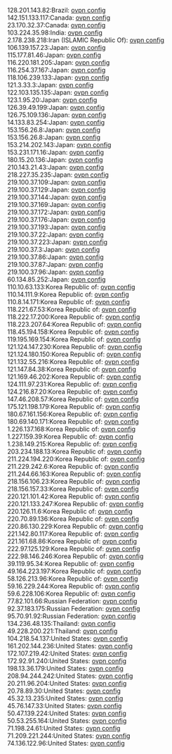 128.201.143.82:Brazil: [ovpn config](vpn/128_201_143_82.ovpn)  
142.151.133.117:Canada: [ovpn config](vpn/142_151_133_117.ovpn)  
23.170.32.37:Canada: [ovpn config](vpn/23_170_32_37.ovpn)  
103.224.35.98:India: [ovpn config](vpn/103_224_35_98.ovpn)  
2.178.238.218:Iran (ISLAMIC Republic Of): [ovpn config](vpn/2_178_238_218.ovpn)  
106.139.157.23:Japan: [ovpn config](vpn/106_139_157_23.ovpn)  
115.177.81.46:Japan: [ovpn config](vpn/115_177_81_46.ovpn)  
116.220.181.205:Japan: [ovpn config](vpn/116_220_181_205.ovpn)  
116.254.37.167:Japan: [ovpn config](vpn/116_254_37_167.ovpn)  
118.106.239.133:Japan: [ovpn config](vpn/118_106_239_133.ovpn)  
121.3.33.3:Japan: [ovpn config](vpn/121_3_33_3.ovpn)  
122.103.135.135:Japan: [ovpn config](vpn/122_103_135_135.ovpn)  
123.1.95.20:Japan: [ovpn config](vpn/123_1_95_20.ovpn)  
126.39.49.199:Japan: [ovpn config](vpn/126_39_49_199.ovpn)  
126.75.109.136:Japan: [ovpn config](vpn/126_75_109_136.ovpn)  
14.133.83.254:Japan: [ovpn config](vpn/14_133_83_254.ovpn)  
153.156.26.8:Japan: [ovpn config](vpn/153_156_26_8.ovpn)  
153.156.26.8:Japan: [ovpn config](vpn/153_156_26_8.ovpn)  
153.214.202.143:Japan: [ovpn config](vpn/153_214_202_143.ovpn)  
153.231.171.16:Japan: [ovpn config](vpn/153_231_171_16.ovpn)  
180.15.20.136:Japan: [ovpn config](vpn/180_15_20_136.ovpn)  
210.143.21.43:Japan: [ovpn config](vpn/210_143_21_43.ovpn)  
218.227.35.235:Japan: [ovpn config](vpn/218_227_35_235.ovpn)  
219.100.37.109:Japan: [ovpn config](vpn/219_100_37_109.ovpn)  
219.100.37.129:Japan: [ovpn config](vpn/219_100_37_129.ovpn)  
219.100.37.144:Japan: [ovpn config](vpn/219_100_37_144.ovpn)  
219.100.37.169:Japan: [ovpn config](vpn/219_100_37_169.ovpn)  
219.100.37.172:Japan: [ovpn config](vpn/219_100_37_172.ovpn)  
219.100.37.176:Japan: [ovpn config](vpn/219_100_37_176.ovpn)  
219.100.37.193:Japan: [ovpn config](vpn/219_100_37_193.ovpn)  
219.100.37.22:Japan: [ovpn config](vpn/219_100_37_22.ovpn)  
219.100.37.223:Japan: [ovpn config](vpn/219_100_37_223.ovpn)  
219.100.37.3:Japan: [ovpn config](vpn/219_100_37_3.ovpn)  
219.100.37.86:Japan: [ovpn config](vpn/219_100_37_86.ovpn)  
219.100.37.87:Japan: [ovpn config](vpn/219_100_37_87.ovpn)  
219.100.37.96:Japan: [ovpn config](vpn/219_100_37_96.ovpn)  
60.134.85.252:Japan: [ovpn config](vpn/60_134_85_252.ovpn)  
110.10.63.133:Korea Republic of: [ovpn config](vpn/110_10_63_133.ovpn)  
110.14.111.9:Korea Republic of: [ovpn config](vpn/110_14_111_9.ovpn)  
110.8.14.171:Korea Republic of: [ovpn config](vpn/110_8_14_171.ovpn)  
118.221.67.53:Korea Republic of: [ovpn config](vpn/118_221_67_53.ovpn)  
118.222.17.200:Korea Republic of: [ovpn config](vpn/118_222_17_200.ovpn)  
118.223.207.64:Korea Republic of: [ovpn config](vpn/118_223_207_64.ovpn)  
118.45.194.158:Korea Republic of: [ovpn config](vpn/118_45_194_158.ovpn)  
119.195.169.154:Korea Republic of: [ovpn config](vpn/119_195_169_154.ovpn)  
121.124.147.230:Korea Republic of: [ovpn config](vpn/121_124_147_230.ovpn)  
121.124.180.150:Korea Republic of: [ovpn config](vpn/121_124_180_150.ovpn)  
121.132.55.216:Korea Republic of: [ovpn config](vpn/121_132_55_216.ovpn)  
121.147.84.38:Korea Republic of: [ovpn config](vpn/121_147_84_38.ovpn)  
121.169.46.202:Korea Republic of: [ovpn config](vpn/121_169_46_202.ovpn)  
124.111.97.231:Korea Republic of: [ovpn config](vpn/124_111_97_231.ovpn)  
124.216.87.20:Korea Republic of: [ovpn config](vpn/124_216_87_20.ovpn)  
147.46.208.57:Korea Republic of: [ovpn config](vpn/147_46_208_57.ovpn)  
175.121.198.179:Korea Republic of: [ovpn config](vpn/175_121_198_179.ovpn)  
180.67.161.156:Korea Republic of: [ovpn config](vpn/180_67_161_156.ovpn)  
180.69.140.171:Korea Republic of: [ovpn config](vpn/180_69_140_171.ovpn)  
1.226.137.168:Korea Republic of: [ovpn config](vpn/1_226_137_168.ovpn)  
1.227.159.39:Korea Republic of: [ovpn config](vpn/1_227_159_39.ovpn)  
1.238.149.215:Korea Republic of: [ovpn config](vpn/1_238_149_215.ovpn)  
203.234.188.13:Korea Republic of: [ovpn config](vpn/203_234_188_13.ovpn)  
211.224.194.220:Korea Republic of: [ovpn config](vpn/211_224_194_220.ovpn)  
211.229.242.6:Korea Republic of: [ovpn config](vpn/211_229_242_6.ovpn)  
211.244.66.163:Korea Republic of: [ovpn config](vpn/211_244_66_163.ovpn)  
218.156.106.23:Korea Republic of: [ovpn config](vpn/218_156_106_23.ovpn)  
218.156.157.33:Korea Republic of: [ovpn config](vpn/218_156_157_33.ovpn)  
220.121.101.42:Korea Republic of: [ovpn config](vpn/220_121_101_42.ovpn)  
220.121.133.247:Korea Republic of: [ovpn config](vpn/220_121_133_247.ovpn)  
220.126.11.6:Korea Republic of: [ovpn config](vpn/220_126_11_6.ovpn)  
220.70.89.136:Korea Republic of: [ovpn config](vpn/220_70_89_136.ovpn)  
220.86.130.229:Korea Republic of: [ovpn config](vpn/220_86_130_229.ovpn)  
221.142.80.117:Korea Republic of: [ovpn config](vpn/221_142_80_117.ovpn)  
221.161.68.86:Korea Republic of: [ovpn config](vpn/221_161_68_86.ovpn)  
222.97.125.129:Korea Republic of: [ovpn config](vpn/222_97_125_129.ovpn)  
222.98.146.246:Korea Republic of: [ovpn config](vpn/222_98_146_246.ovpn)  
39.119.95.34:Korea Republic of: [ovpn config](vpn/39_119_95_34.ovpn)  
49.164.223.197:Korea Republic of: [ovpn config](vpn/49_164_223_197.ovpn)  
58.126.213.96:Korea Republic of: [ovpn config](vpn/58_126_213_96.ovpn)  
59.16.229.244:Korea Republic of: [ovpn config](vpn/59_16_229_244.ovpn)  
59.6.228.106:Korea Republic of: [ovpn config](vpn/59_6_228_106.ovpn)  
77.82.101.66:Russian Federation: [ovpn config](vpn/77_82_101_66.ovpn)  
92.37.183.175:Russian Federation: [ovpn config](vpn/92_37_183_175.ovpn)  
95.70.91.92:Russian Federation: [ovpn config](vpn/95_70_91_92.ovpn)  
134.236.48.135:Thailand: [ovpn config](vpn/134_236_48_135.ovpn)  
49.228.200.221:Thailand: [ovpn config](vpn/49_228_200_221.ovpn)  
104.218.54.137:United States: [ovpn config](vpn/104_218_54_137.ovpn)  
161.202.144.236:United States: [ovpn config](vpn/161_202_144_236.ovpn)  
172.107.219.42:United States: [ovpn config](vpn/172_107_219_42.ovpn)  
172.92.91.240:United States: [ovpn config](vpn/172_92_91_240.ovpn)  
198.13.36.179:United States: [ovpn config](vpn/198_13_36_179.ovpn)  
208.94.244.242:United States: [ovpn config](vpn/208_94_244_242.ovpn)  
20.211.96.204:United States: [ovpn config](vpn/20_211_96_204.ovpn)  
20.78.89.30:United States: [ovpn config](vpn/20_78_89_30.ovpn)  
45.32.13.235:United States: [ovpn config](vpn/45_32_13_235.ovpn)  
45.76.147.33:United States: [ovpn config](vpn/45_76_147_33.ovpn)  
50.47.139.224:United States: [ovpn config](vpn/50_47_139_224.ovpn)  
50.53.255.164:United States: [ovpn config](vpn/50_53_255_164.ovpn)  
71.198.24.61:United States: [ovpn config](vpn/71_198_24_61.ovpn)  
71.209.221.244:United States: [ovpn config](vpn/71_209_221_244.ovpn)  
74.136.122.96:United States: [ovpn config](vpn/74_136_122_96.ovpn)  
